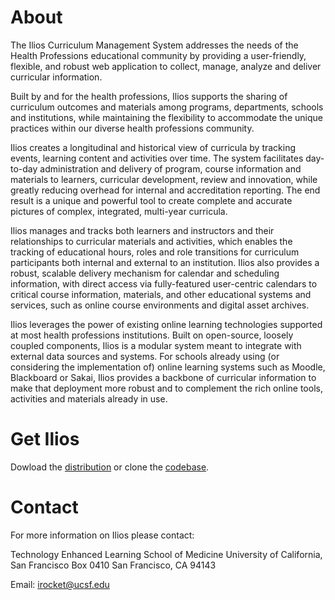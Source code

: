 # About

The Ilios Curriculum Management System addresses the needs of the Health Professions educational community by providing a user-friendly, flexible, and robust web application to collect, manage, analyze and deliver curricular information.

Built by and for the health professions, Ilios supports the sharing of curriculum outcomes and materials among programs, departments, schools and institutions, while maintaining the flexibility to accommodate the unique practices within our diverse health professions community.

Ilios creates a longitudinal and historical view of curricula by tracking events, learning content and activities over time. The system facilitates day-to-day administration and delivery of program, course information and materials to learners, curricular development, review and innovation, while greatly reducing overhead for internal and accreditation reporting. The end result is a unique and powerful tool to create complete and accurate pictures of complex, integrated, multi-year curricula.

Ilios manages and tracks both learners and instructors and their relationships to curricular materials and activities, which enables the tracking of educational hours, roles and role transitions for curriculum participants both internal and external to an institution. Ilios also provides a robust, scalable delivery mechanism for calendar and scheduling information, with direct access via fully-featured user-centric calendars to critical course information, materials, and other educational systems and services, such as online course environments and digital asset archives.

Ilios leverages the power of existing online learning technologies supported at most health professions institutions. Built on open-source, loosely coupled components, Ilios  is a modular system meant to integrate with external data sources and systems. For schools already using (or considering the implementation of) online learning systems such as Moodle, Blackboard or Sakai, Ilios provides a backbone of curricular information to make that deployment more robust and to complement the rich online tools, activities and materials already in use.

# Get Ilios

Dowload the [distribution](http://bit.ly/U0okjm) or clone the [codebase](https://github.com/ilios/ilios).

# Contact

For more information on Ilios please contact:

Technology Enhanced Learning
School of Medicine
University of California, San Francisco
Box 0410
San Francisco, CA 94143

Email: irocket@ucsf.edu
